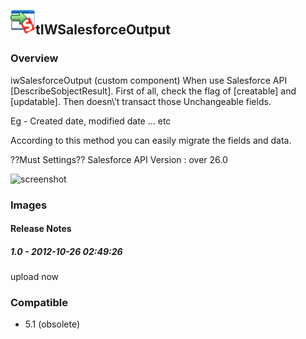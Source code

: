 ## <img src='./logo.jpg' width='40' height='40'>tIWSalesforceOutput

### Overview
iwSalesforceOutput (custom component)
When use Salesforce API [DescribeSobjectResult]. 
First of all, check the flag of [creatable] and [updatable].
Then doesn\\'t transact those Unchangeable fields.

Eg - Created date, modified date ... etc

According to this method you can easily migrate the fields and data.

??Must Settings??
Salesforce API Version : over 26.0


![screenshot](https://talendforge.org/exchange/tos/upload_tos/extension-661/screenshot.jpg)
### Images




#### Release Notes

##### 1.0 - 2012-10-26 02:49:26
upload now
### Compatible
 -  5.1 (obsolete)